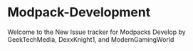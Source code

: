 # Modpack-Development
Welcome to the New Issue tracker for Modpacks Develop by GeekTechMedia, DexxKnight1, and ModernGamingWorld
